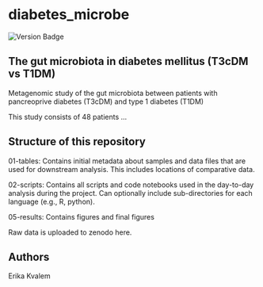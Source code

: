 # diabetes_microbe

![Version Badge](https://img.shields.io/badge/Version-1.0.2-brightgreen?style=for-the-badge)

## The  gut microbiota in diabetes mellitus (T3cDM vs T1DM)

Metagenomic study of the  gut microbiota between patients with pancreoprive diabetes (T3cDM) and type 1 diabetes (T1DM)

This study consists of 48 patients ... 

## Structure of this repository

01-tables: Contains initial metadata about samples and data files that are used for downstream analysis. This includes locations of comparative data.

02-scripts: Contains all scripts and code notebooks used in the day-to-day analysis during the project. Can optionally include sub-directories for each language (e.g., R, python).

05-results: Contains figures and final figures

Raw data is uploaded to zenodo here. 

## Authors

Erika Kvalem


